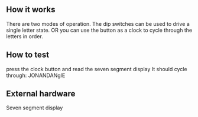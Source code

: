 <!---

This file is used to generate your project datasheet. Please fill in the information below and delete any unused
sections.

You can also include images in this folder and reference them in the markdown. Each image must be less than
512 kb in size, and the combined size of all images must be less than 1 MB.
-->

## How it works

There are two modes of operation. The dip switches can be used to drive a single letter state. OR you can use the button as a clock to cycle through the letters in order.


## How to test

press the clock button and read the seven segment display
It should cycle through:
JONANDANgIE

## External hardware

Seven segment display
